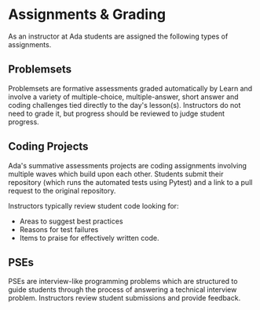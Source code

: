 # Assignments & Grading

As an instructor at Ada students are assigned the following types of assignments.

## Problemsets

Problemsets are formative assessments graded automatically by Learn and involve a variety of multiple-choice, multiple-answer, short answer and coding challenges tied directly to the day's lesson(s).  Instructors do not need to grade it, but progress should be reviewed to judge student progress.

## Coding Projects 

Ada's summative assessments projects are coding assignments involving multiple waves which build upon each other.  Students submit their repository (which runs the automated tests using Pytest) and a link to a pull request to the original repository.

Instructors typically review student code looking for:

- Areas to suggest best practices
- Reasons for test failures
- Items to praise for effectively written code.

## PSEs

PSEs are interview-like programming problems which are structured to guide students through the process of answering a technical interview problem.  Instructors review student submissions and provide feedback.
